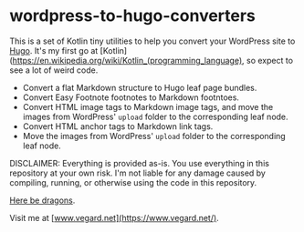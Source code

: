 # wordpress-to-hugo-converters

This is a set of Kotlin tiny utilities to help you convert your WordPress site to [Hugo](https://en.wikipedia.org/wiki/Hugo_(software)). It's my first go at [Kotlin](https://en.wikipedia.org/wiki/Kotlin_(programming_language), so expect to see a lot of weird code.

* Convert a flat Markdown structure to Hugo leaf page bundles.
* Convert Easy Footnote footnotes to Markdown footntoes.
* Convert HTML image tags to Markdown image tags, and move the images from WordPress' `upload` folder to the corresponding leaf node.
* Convert HTML anchor tags to Markdown link tags.
* Move the images from WordPress' `upload` folder to the corresponding leaf node.

DISCLAIMER: Everything is provided as-is. You use everything in this repository at your own risk. I'm not liable for any damage caused by compiling, running, or otherwise using the code in this repository.

[Here be dragons](https://en.wikipedia.org/wiki/Here_be_dragons).

Visit me at [www.vegard.net](https://www.vegard.net/).